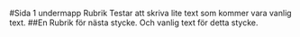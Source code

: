 #Sida 1 undermapp Rubrik
Testar att skriva lite text som kommer vara vanlig text. 
##En Rubrik för nästa stycke. 
Och vanlig text för detta stycke. 